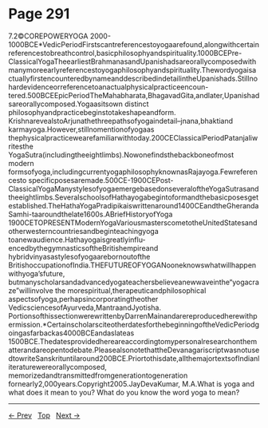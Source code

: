 # Page 291

7.2©COREPOWERYOGA 2000-1000BCE*VedicPeriodFirstscantreferencestoyogaarefound,alongwithcertainreferencestobreathcontrol,basicphilosophyandspirituality.1000BCEPre-ClassicalYogaTheearliestBrahmanasandUpanishadsareorallycomposedwithmanymoreearlyreferencestoyogaphilosophyandspirituality.ThewordyogaisactuallyfirstencounteredbynameanddescribedindetailintheUpanishads.Stillnohardevidenceorreferencetoanactualphysicalpracticeencoun-tered.500BCEEpicPeriodTheMahabharata,BhagavadGita,andlater,Upanishadsareorallycomposed.Yogaasitsown distinct philosophyandpracticebeginstotakeshapeandform. KrishnarevealstoArjunathethreepathsofyogaindetail–jnana,bhaktiand karmayoga.However,stillnomentionofyogaas thephysicalpracticewearefamiliarwithtoday.200CEClassicalPeriodPatanjaliwritesthe YogaSutra(includingtheeightlimbs).Nowonefindsthebackboneofmost modern formsofyoga,includingcurrentyogaphilosophyknownasRajayoga.Fewreferencesto specificposesaremade.500CE-1900CEPost-ClassicalYogaManystylesofyogaemergebasedonseveraloftheYogaSutrasandtheeightlimbs.SeveralschoolsofHathayogabegintoformandthebasicposesgetestablished.TheHathaYogaPradipikaiswrittenaround1400CEandtheGherandaSamhi-taaroundthelate1600s.ABriefHistoryofYoga
1900CETOPRESENTModernYogaVariousmasterscometotheUnitedStatesand otherwesterncountriesandbeginteachingyoga toanewaudience.Hathayogaisgreatlyinflu-encedbythegymnasticsoftheBritishempireand hybridvinyasastylesofyogaarebornoutofthe BritishoccupationofIndia.THEFUTUREOFYOGANooneknowswhatwillhappenwithyoga’sfuture, butmanyscholarsandadvancedyogateachersbelieveanewwaveinthe“yogacraze”willinvolve the morespiritual,therapeuticandphilosophical aspectsofyoga,perhapsincorporatingtheother VedicsciencesofAyurveda,MantraandJyotisha.
PortionsofthissectionwerewrittenbyDarrenMainandarereproducedherewithpermission.*CertainscholarsciteotherdatesforthebeginningoftheVedicPeriodgoingasfarbackas4000BCEandaslateas 1500BCE.Thedatesprovidedhereareaccordingtomypersonalresearchonthematterandareopentodebate.PleasealsonotethattheDevanagariscriptwasnotusedtowriteSanskrituntilaround200BCE.Priortothisdate,allthemajortextsofIndianliteraturewereorallycomposed, memorizedandtransmittedfromgenerationtogeneration fornearly2,000years.Copyright2005.JayDevaKumar, M.A.What is yoga and what does it mean to you? What do you know the word yoga to mean?


---
[← Prev](/pages/page-290.md) &nbsp; [Top](/index.md) &nbsp; [Next →](/pages/page-292.md)
